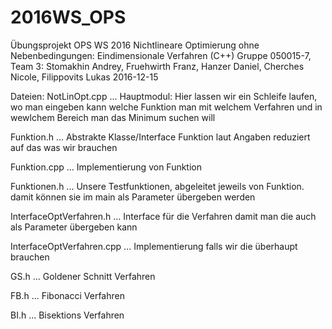 # 2016WS_OPS
Übungsprojekt OPS WS 2016 Nichtlineare Optimierung ohne Nebenbedingungen: Eindimensionale Verfahren (C++)
Gruppe 050015-7, Team 3: Stomakhin Andrey, Fruehwirth Franz, Hanzer Daniel, Cherches Nicole, Filippovits Lukas 
2016-12-15

Dateien:
NotLinOpt.cpp  ... Hauptmodul: Hier lassen wir ein Schleife laufen, wo man eingeben kann welche Funktion man mit welchem Verfahren
                               und in wewlchem Bereich man das Minimum suchen will
                               
Funktion.h     ... Abstrakte Klasse/Interface Funktion laut Angaben reduziert auf das was wir brauchen

Funktion.cpp   ... Implementierung von Funktion

Funktionen.h   ... Unsere Testfunktionen, abgeleitet jeweils von Funktion. damit können sie im main als Parameter übergeben werden

InterfaceOptVerfahren.h    ... Interface für die Verfahren damit man die auch als Parameter übergeben kann

InterfaceOptVerfahren.cpp  ... Implementierung falls wir die überhaupt brauchen

GS.h                       ... Goldener Schnitt Verfahren

FB.h                       ... Fibonacci Verfahren

BI.h                       ... Bisektions Verfahren 


